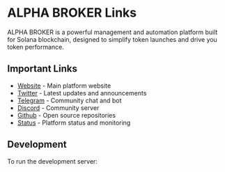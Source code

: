 # ALPHA BROKER Links

ALPHA BROKER is a powerful management and automation platform built for Solana blockchain, designed to simplify token launches and drive you token performance.

## Important Links

- [Website](https://alpha.broker) - Main platform website
- [Twitter](https://twitter.com/alphabroker_x) - Latest updates and announcements
- [Telegram](https://t.me/alphabroker_bot) - Community chat and bot
- [Discord](https://discord.gg/alphabroker) - Community server
- [Github](https://github.com/ALPHA-BROKER) - Open source repositories
- [Status](https://status.alpha.broker) - Platform status and monitoring

## Development

To run the development server:
